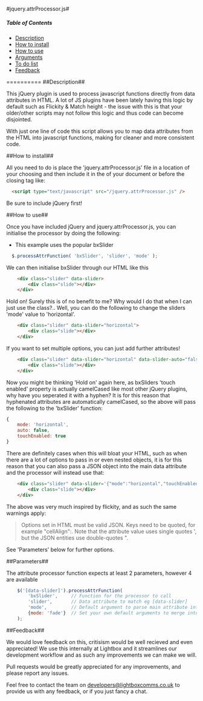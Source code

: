 #jquery.attrProcessor.js#

##### Table of Contents
- [Description](#description)
- [How to install](#how-to-install)
- [How to use](#how-to-use)
- [Arguments](#arguments)
- [To do list](#to-do-list)
- [Feedback](#feedback)

==========
##Description##

This jQuery plugin is used to process javascript functions directly from data attributes in HTML. A lot of JS plugins have been lately having this logic by default such as Flickity & Match height - the issue with this is that your older/other scripts may not follow this logic and thus code can become disjointed.

With just one line of code this script allows you to map data attributes from the HTML into javascript functions, making for cleaner and more consistent code.

##How to install##

All you need to do is place the 'jquery.attrProcessor.js' file in a location of your choosing and then include it in the <head> of your document or before the closing </body> tag like:
```html
  <script type="text/javascript" src="/jquery.attrProcessor.js" />
```
Be sure to include jQuery first!

##How to use##

Once you have included jQuery and jquery.attrProcessor.js, you can initialise the processor by doing the following:

* This example uses the popular bxSlider

```js
  $.processAttrFunction( 'bxSlider', 'slider', 'mode' );
```
We can then initialise bxSlider through our HTML like this

```html
    <div class="slider" data-slider>
        <div class="slide"></div>
    </div>
```

Hold on! Surely this is of no benefit to me? Why would I do that when I can just use the class?.. Well, you can do the following to change the sliders 'mode' value to 'horizontal'.

```html
    <div class="slider" data-slider="horizontal">
        <div class="slide"></div>
    </div>
```

If you want to set multiple options, you can just add further attributes!

```html
    <div class="slider" data-slider="horizontal" data-slider-auto="false" data-slider-touch-enabled="true">
        <div class="slide"></div>
    </div>
```

Now you might be thinking 'Hold on' again here, as bxSliders 'touch enabled' property is actually camelCased like most other jQuery plugins, why have you seperated it with a hyphen? It is for this reason that hyphenated attributes are automatically camelCased, so the above will pass the following to the 'bxSlider' function:

```js
{
    mode: 'horizontal',
    auto: false,
    touchEnabled: true
}
```

There are definitely cases when this will bloat your HTML, such as when there are a lot of options to pass in or even nested objects, it is for this reason that you can also pass a JSON object into the main data attribute and the processor will instead use that:

```html
    <div class="slider" data-slider='{"mode":"horizontal","touchEnabled":true}'>
        <div class="slide"></div>
    </div>
```
The above was very much inspired by flickity, and as such the same warnings apply:

> Options set in HTML must be valid JSON. Keys need to be quoted, for example "cellAlign":. Note that the attribute value uses single quotes ', but the JSON entities use double-quotes ".

See 'Parameters' below for further options.

##Parameters##

The attribute processor function expects at least 2 parameters, however 4 are available

```js
	$('[data-slider]').processAttrFunction(
        'bxSlider',     // Function for the processor to call
        'slider',       // Data attribute to match eg [data-slider]
        'mode',         // Default argument to parse main attribute into
        {mode: 'fade'}  // Set your own default arguments to merge into
    );
```

##Feedback##

We would love feedback on this, critisism would be well recieved and even appreciated! We use this internally at Lightbox and it streamlines our development workflow and as such any improvements we can make we will.

Pull requests would be greatly appreciated for any improvements, and please report any issues.

Feel free to contact the team on developers@lightboxcomms.co.uk to provide us with any feedback, or if you just fancy a chat.
